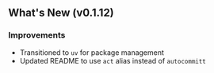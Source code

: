 ## What's New (v0.1.12)

### Improvements
- Transitioned to `uv` for package management
- Updated README to use `act` alias instead of `autocommitt`
